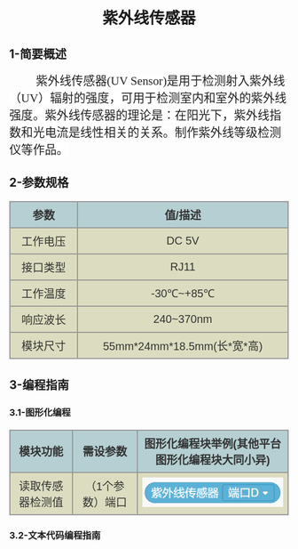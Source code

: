 <div align=center>
<h1 class="text-center">紫外线传感器</h1>
</div>

## **1-简要概述**

<p class=MsoNormal style='text-indent:36.0pt'><span style='font-size:16.0pt;
font-family:宋体;color:#222222;background:white'>紫外线传感器<span lang=EN-US>(UV
Sensor)</span>是用于检测射入紫外线（<span lang=EN-US>UV</span>）辐射的强度，可用于检测室内和室外的紫外线强度。紫外线传感器的理论是：在阳光下，紫外线指数和光电流是线性相关的关系。制作紫外线等级检测仪等作品。</span></p>

## **2-参数规格**

<!-- CSS goes in the document HEAD or added to your external stylesheet -->
<style type="text/css">
table.imagetable {
    font-family: verdana,arial,sans-serif;
    font-size:20px;
    color:#333333;
    border-width: 1px;
    border-color: #999999;
    border-collapse: collapse;
}
table.imagetable th {
    background:#b5cfd2 url('cell-blue.jpg');
    border-width: 2px;
    padding: 8px;
    border-style: solid;
    border-color: #999999;
    text-align: center;
}
table.imagetable td {
    background:#dcddc0 url('cell-grey.jpg');
    border-width: 2px;
    padding: 8px;
    border-style: solid;
    border-color: #999999;
    text-align: center;
}
text{
	font-size: 1cm;
	color: #7ec699;
}
</style>

<!-- Table goes in the document BODY -->
<table class="imagetable" style="display: table; text-align: left;">
<tr>
    <th>参数</th><th>值/描述</th>
</tr>
<tr>
    <td>工作电压</td><td>DC 5V</td>
</tr>
<tr>
    <td>接口类型</td><td>RJ11</td>
</tr>
<tr>
    <td>工作温度</td><td>-30℃~+85℃</td>
</tr>
<tr>
    <td>响应波长</td><td>240~370nm</td>
</tr>
<tr>
    <td>模块尺寸</td><td>55mm*24mm*18.5mm(长*宽*高)</td>
</tr>
</table>

## **3-编程指南**

### **3.1-图形化编程**

<table class="imagetable" style="display: table; text-align: left;">
<tr>
    <th>模块功能</th><th>需设参数</th><th>图形化编程块举例(其他平台图形化编程块大同小异)</th>
</tr>
<tr>
    <td>读取传感器检测值</td><td>（1个参数）端口</td><td><img src="docs/electronic_modules/rj11/uv_sensor/20200304-153305.png"></td>
</tr>
</table>

### **3.2-文本代码编程指南**
